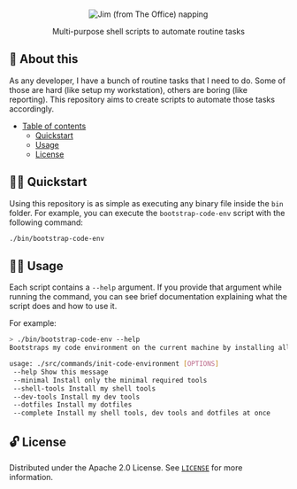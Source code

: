 <p align="center">
  <br>
   <img src="https://media.giphy.com/media/JstFYY8FwlBm48n7De/giphy.gif" alt="Jim (from The Office) napping" title="Execution Mode header's GIF" />
  <br>
</p>
<p align="center">
Multi-purpose shell scripts to automate routine tasks 
</p>

## 📖 About this

As any developer, I have a bunch of routine tasks that I need to do. Some of those are hard (like setup my workstation), others are boring (like reporting). This repository aims to create scripts to automate those tasks accordingly.

* [Table of contents][empty]
  * [Quickstart][section-quickstart]
  * [Usage][section-usage]
  * [License][section-license]

## 🧙‍♂️ Quickstart

Using this repository is as simple as executing any binary file inside the `bin` folder. For example, you can execute the `bootstrap-code-env` script with the following command:

```sh
./bin/bootstrap-code-env
```

## 👩‍🔬 Usage

Each script contains a `--help` argument. If you provide that argument while running the command, you can see brief documentation explaining what the script does and how to use it.

For example:
```sh
> ./bin/bootstrap-code-env --help
Bootstraps my code environment on the current machine by installing all required tools and dotfiles.

usage: ./src/commands/init-code-environment [OPTIONS]	 
 --help Show this message	 
 --minimal Install only the minimal required tools	 
 --shell-tools Install my shell tools	 
 --dev-tools Install my dev tools	 
 --dotfiles Install my dotfiles	 
 --complete Install my shell tools, dev tools and dotfiles at once
```

## 🔓 License

Distributed under the Apache 2.0 License. See [`LICENSE`][file-license] for more information.

[comment]: <> (Link references)
[comment]: <> (----------------------------------------------------------------------------------------)
[empty]: # "An empty link"
[section-quickstart]: #-quickstart "Go to Quickstart section"
[section-usage]: #-usage "Go to Usage section"
[section-license]: #-license "Go to License section"
[file-contributing]: CONTRIBUTING.md "Open CONTRIBUTING.md file"
[file-license]: LICENSE "Open LICENSE file"